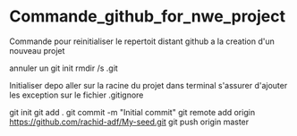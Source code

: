 # Commande_github_for_nwe_project
Commande pour reinitialiser le repertoit distant github a la creation d'un nouveau projet

annuler un git init
rmdir /s .git

Initialiser depo 
aller sur la racine du projet dans terminal
s'assurer d'ajouter les exception sur le fichier  .gitignore

git init
git add .
git commit -m "Initial commit"
git remote add origin https://github.com/rachid-adf/My-seed.git
git push origin master
